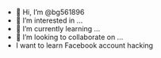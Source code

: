 - 👋 Hi, I’m @bg561896
- 👀 I’m interested in ...
- 🌱 I’m currently learning ...
- 💞️ I’m looking to collaborate on ...
- I want to learn Facebook account hacking 

<!---
bg561896/bg561896 is a ✨ special ✨ repository because its `README.md` (this file) appears on your GitHub profile.
You can click the Preview link to take a look at your changes.
---> 
